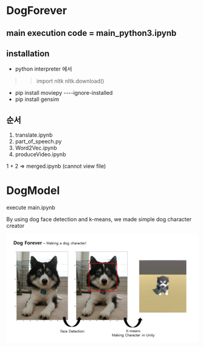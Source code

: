 # DogForever

## main execution code = main_python3.ipynb

## installation
* python interpreter 에서
>> import nltk
>> nltk.download()

* pip install moviepy ----ignore-installed 
* pip install gensim

## 순서
1. translate.ipynb
2. part_of_speech.py
3. Word2Vec.ipynb
4. produceVideo.ipynb

1 + 2 => merged.ipynb (cannot view file)

# DogModel
execute main.ipynb

By using dog face detection and k-means, we made simple dog character creator

<img class="fit image" src="DogModel/images/DogForever.jpg"/>
